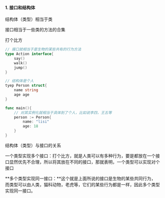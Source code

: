 #### 1. 接口和结构体

结构体（类型）相当于类

接口相当于一些类的方法的合集

打个比方

```go
// 接口就相当于是生物的某些共有的行为方法
type Action interface{
    say()
    walk()
    jump()
}

// 结构体是个人
tyep Person struct{
    name string
    age age
}

func main(){
    // 对其实例化就相当于具体到了个人，比如说李四，王五等
    person := Person{
        name: "lisi"
        age: 18
    }
}
```

结构体（类型）与接口的关系

一个类型实现多个接口：打个比方，就是人类可以有多种行为，要是都放在一个接口显然优先不合理，所以将其放在不同的接口，那就表明，一个类型可以实现对个接口

**多个类型实现同一接口：**这个就是上面所说的接口是生物的某些共同行为，而类型可以由人类，猫科动物，老虎等，它们的某些行为都是一样，因此多个类型实现同一接口。


